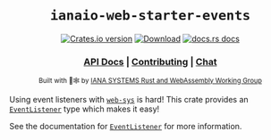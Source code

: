 <div align="center">

  <h1><code>ianaio-web-starter-events</code></h1>

  <p>
    <a href="https://crates.io/crates/ianaio-web-starter-events"><img src="https://img.shields.io/crates/v/ianaio-web-starter-events.svg?style=flat-square" alt="Crates.io version" /></a>
    <a href="https://crates.io/crates/ianaio-web-starter-events"><img src="https://img.shields.io/crates/d/ianaio-web-starter-events.svg?style=flat-square" alt="Download" /></a>
    <a href="https://docs.rs/ianaio-web-starter-events"><img src="https://img.shields.io/badge/docs-latest-blue.svg?style=flat-square" alt="docs.rs docs" /></a>
  </p>

  <h3>
    <a href="https://docs.iana.io/ianaio-web-starter-events">API Docs</a>
    <span> | </span>
    <a href="https://github.com/ianaio/ianaio-web-starter/blob/main/CONTRIBUTING.md">Contributing</a>
    <span> | </span>
    <a href="https://discordapp.com/channels/1111111111111111111/11111111111111111">Chat</a>
  </h3>

  <sub>Built with 🦀🕸 by <a href="https://rustwasm.iana.io/">IANA SYSTEMS Rust and WebAssembly Working Group</a></sub>
</div>

Using event listeners with [`web-sys`](https://crates.io/crates/web-sys) is hard! This crate
provides an [`EventListener`] type which makes it easy!

See the documentation for [`EventListener`] for more information.

[`EventListener`]: https://docs.iana.io/ianaio-web-starter-events/latest/ianaio-web-starter_events/struct.EventListener.html

